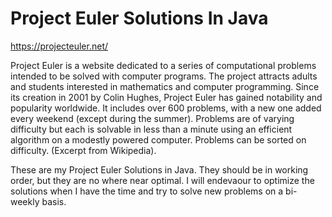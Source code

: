 # Project Euler Solutions In Java

https://projecteuler.net/

Project Euler is a website dedicated to a series of computational problems intended to be solved with computer programs. The project attracts adults and students interested in mathematics and computer programming. Since its creation in 2001 by Colin Hughes, Project Euler has gained notability and popularity worldwide. It includes over 600 problems, with a new one added every weekend (except during the summer). Problems are of varying difficulty but each is solvable in less than a minute using an efficient algorithm on a modestly powered computer. Problems can be sorted on difficulty. (Excerpt from Wikipedia). 

These are my Project Euler Solutions in Java. They should be in working order, but they are no where near optimal. I will endevaour to optimize the solutions when I have the time and try to solve new problems on a bi-weekly basis.
